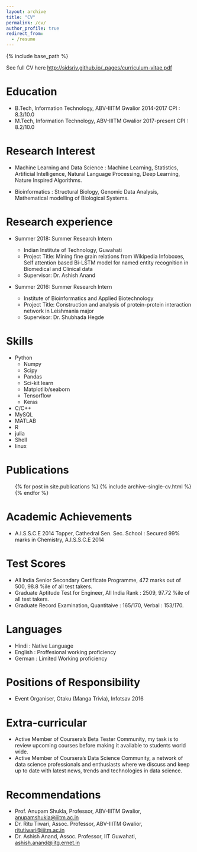 ```yaml
---
layout: archive
title: "CV"
permalink: /cv/
author_profile: true
redirect_from:
  - /resume
---
```


{% include base_path %}

See full CV here http://sidsriv.github.io/_pages/curriculum-vitae.pdf

Education
======
* B.Tech, Information Technology, ABV-IIITM Gwalior 2014-2017 CPI : 8.3/10.0
* M.Tech, Information Technology, ABV-IIITM Gwalior 2017-present CPI : 8.2/10.0

Research Interest
======
* Machine Learning and Data Science : Machine Learning, Statistics, Artificial Intelligence, Natural Language Processing,
Deep Learning, Nature Inspired Algorithms.

* Bioinformatics : Structural Biology, Genomic Data Analysis, Mathematical modelling of Biological Systems.

Research experience
======
* Summer 2018: Summer Research Intern
  * Indian Institute of Technology, Guwahati
  * Project Title: Mining fine grain relations from Wikipedia Infoboxes, Self attention based Bi-LSTM model for named entity recognition in Biomedical and Clinical data
  * Supervisor: Dr. Ashish Anand

* Summer 2016: Summer Research Intern
  * Institute of Bioinformatics and Applied Biotechnology
  * Project Title: Construction and analysis of protein-protein 
interaction network in Leishmania major 
  * Supervisor: Dr. Shubhada Hegde
  
Skills
======
* Python
  * Numpy
  * Scipy
  * Pandas
  * Sci-kit learn
  * Matplotlib/seaborn
  * Tensorflow
  * Keras
* C/C++
* MySQL
* MATLAB
* R
* julia
* Shell
* linux

Publications
======
  <ul>{% for post in site.publications %}
    {% include archive-single-cv.html %}
  {% endfor %}</ul>
 
Academic Achievements
======
* A.I.S.S.C.E 2014 Topper, Cathedral Sen. Sec. School : Secured 99% marks in Chemistry, A.I.S.S.C.E 2014

Test Scores
======
* All India Senior Secondary Certificate Programme, 472 marks out of 500, 98.8 %ile of all test takers.
* Graduate Aptitude Test for Engineer, All India Rank : 2509, 97.72 %ile of all test takers.
* Graduate Record Examination, Quantitaive : 165/170, Verbal : 153/170.

Languages
======
* Hindi : Native Language
* English : Proffesional working proficiency
* German : Limited Working proficiency

Positions of Responsibility
======
* Event Organiser, Otaku (Manga Trivia), Infotsav 2016

Extra-curricular
======
* Active Member of Coursera’s Beta Tester Community, my task is to review upcoming courses
before making it available to students world wide.
* Active Member of Coursera’s Data Science Community, a network of data science professionals
and enthusiasts where we discuss and keep up to date with latest news, trends and technologies
in data science.

Recommendations
======
* Prof. Anupam Shukla, Professor, ABV-IIITM Gwalior, anupamshukla@iiitm.ac.in
* Dr. Ritu Tiwari, Assoc. Professor, ABV-IIITM Gwalior, ritutiwari@iiitm.ac.in
* Dr. Ashish Anand, Assoc. Professor, IIT Guwahati, ashish.anand@iitg.ernet.in
